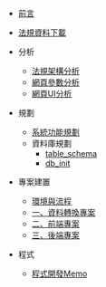 * [前言](/)
* [法規資料下載](/zh-cn/data_download.md)
* 分析
  * [法規架構分析](/zh-cn/law_structure_analysis.md)
  * [網頁參數分析](/zh-cn/page_para_analysis.md)
  * [網頁UI分析](/zh-cn/page_ui_analysis.md)

* 規劃
  * [系統功能規劃](/zh-cn/spec.md)
  * 資料庫規劃
    * [table_schema](/zh-cn/table_schema.md)
    * [db_init](/zh-cn/db_init.md)
* 專案建置
  * [環境與流程](/zh-cn/setup.md)
  * [一、資料轉換專案](/zh-cn/data_process_project.md)
  * [二、前端專案](/zh-cn/front_end_project.md)
  * [三、後端專案](/zh-cn/back_end_project.md)
* 程式
  * [程式開發Memo](/zh-cn/code_exp_memo.md)
